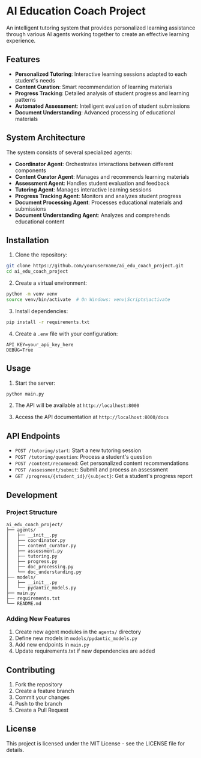# AI Education Coach Project

An intelligent tutoring system that provides personalized learning assistance through various AI agents working together to create an effective learning experience.

## Features

- **Personalized Tutoring**: Interactive learning sessions adapted to each student's needs
- **Content Curation**: Smart recommendation of learning materials
- **Progress Tracking**: Detailed analysis of student progress and learning patterns
- **Automated Assessment**: Intelligent evaluation of student submissions
- **Document Understanding**: Advanced processing of educational materials

## System Architecture

The system consists of several specialized agents:

- **Coordinator Agent**: Orchestrates interactions between different components
- **Content Curator Agent**: Manages and recommends learning materials
- **Assessment Agent**: Handles student evaluation and feedback
- **Tutoring Agent**: Manages interactive learning sessions
- **Progress Tracking Agent**: Monitors and analyzes student progress
- **Document Processing Agent**: Processes educational materials and submissions
- **Document Understanding Agent**: Analyzes and comprehends educational content

## Installation

1. Clone the repository:
```bash
git clone https://github.com/yourusername/ai_edu_coach_project.git
cd ai_edu_coach_project
```

2. Create a virtual environment:
```bash
python -m venv venv
source venv/bin/activate  # On Windows: venv\Scripts\activate
```

3. Install dependencies:
```bash
pip install -r requirements.txt
```

4. Create a `.env` file with your configuration:
```env
API_KEY=your_api_key_here
DEBUG=True
```

## Usage

1. Start the server:
```bash
python main.py
```

2. The API will be available at `http://localhost:8000`

3. Access the API documentation at `http://localhost:8000/docs`

## API Endpoints

- `POST /tutoring/start`: Start a new tutoring session
- `POST /tutoring/question`: Process a student's question
- `POST /content/recommend`: Get personalized content recommendations
- `POST /assessment/submit`: Submit and process an assessment
- `GET /progress/{student_id}/{subject}`: Get a student's progress report

## Development

### Project Structure
```
ai_edu_coach_project/
├── agents/
│   ├── __init__.py
│   ├── coordinator.py
│   ├── content_curator.py
│   ├── assessment.py
│   ├── tutoring.py
│   ├── progress.py
│   ├── doc_processing.py
│   └── doc_understanding.py
├── models/
│   ├── __init__.py
│   └── pydantic_models.py
├── main.py
├── requirements.txt
└── README.md
```

### Adding New Features

1. Create new agent modules in the `agents/` directory
2. Define new models in `models/pydantic_models.py`
3. Add new endpoints in `main.py`
4. Update requirements.txt if new dependencies are added

## Contributing

1. Fork the repository
2. Create a feature branch
3. Commit your changes
4. Push to the branch
5. Create a Pull Request

## License

This project is licensed under the MIT License - see the LICENSE file for details.